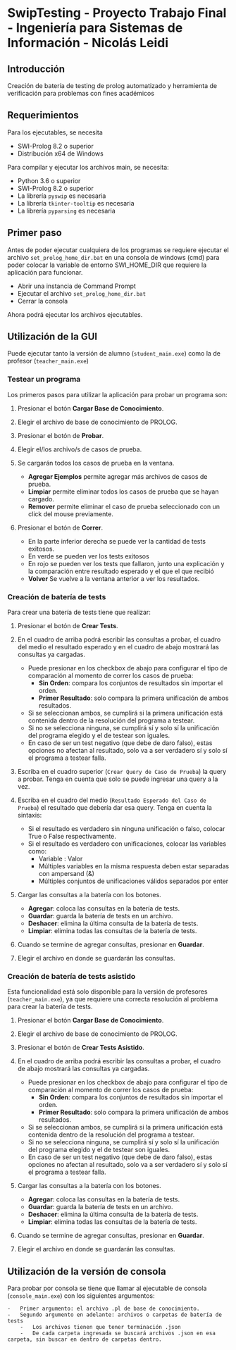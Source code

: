 # SwipTesting - Proyecto Trabajo Final - Ingeniería para Sistemas de Información - Nicolás Leidi

## Introducción

Creación de batería de testing de prolog automatizado y herramienta de verificación para problemas con fines académicos

## Requerimientos

Para los ejecutables, se necesita

-   SWI-Prolog 8.2 o superior
-   Distribución x64 de Windows

Para compilar y ejecutar los archivos main, se necesita:

-   Python 3.6 o superior
-   SWI-Prolog 8.2 o superior
-   La librería `pyswip` es necesaria
-   La librería `tkinter-tooltip` es necesaria
-   La librería `pyparsing` es necesaria

## Primer paso

Antes de poder ejecutar cualquiera de los programas se requiere ejecutar el archivo `set_prolog_home_dir.bat` en una consola de windows (cmd) para poder colocar la variable de entorno SWI_HOME_DIR que requiere la aplicación para funcionar.

-   Abrir una instancia de Command Prompt
-   Ejecutar el archivo `set_prolog_home_dir.bat`
-   Cerrar la consola

Ahora podrá ejecutar los archivos ejecutables.

## Utilización de la GUI

Puede ejecutar tanto la versión de alumno (`student_main.exe`) como la de profesor (`teacher_main.exe`)

### Testear un programa

Los primeros pasos para utilizar la aplicación para probar un programa son:

1.  Presionar el botón **Cargar Base de Conocimiento**.
2.  Elegir el archivo de base de conocimiento de PROLOG.
3.  Presionar el botón de **Probar**.
4.  Elegir el/los archivo/s de casos de prueba.
5.  Se cargarán todos los casos de prueba en la ventana.

    -   **Agregar Ejemplos** permite agregar más archivos de casos de prueba.
    -   **Limpiar** permite eliminar todos los casos de prueba que se hayan cargado.
    -   **Remover** permite eliminar el caso de prueba seleccionado con un click del mouse previamente.

6.  Presionar el botón de **Correr**.

    -   En la parte inferior derecha se puede ver la cantidad de tests exitosos.
    -   En verde se pueden ver los tests exitosos
    -   En rojo se pueden ver los tests que fallaron, junto una explicación y la comparación entre resultado esperado y el que el que recibió
    -   **Volver** Se vuelve a la ventana anterior a ver los resultados.

### Creación de batería de tests

Para crear una batería de tests tiene que realizar:

1.  Presionar el botón de **Crear Tests**.
2.  En el cuadro de arriba podrá escribir las consultas a probar, el cuadro del medio el resultado esperado y en el cuadro de abajo mostrará las consultas ya cargadas.

    -   Puede presionar en los checkbox de abajo para configurar el tipo de comparación al momento de correr los casos de prueba:
        -   **Sin Orden**: compara los conjuntos de resultados sin importar el orden.
        -   **Primer Resultado**: solo compara la primera unificación de ambos resultados.
    -   Si se seleccionan ambos, se cumplirá si la primera unificación está contenida dentro de la resolución del programa a testear.
    -   Si no se selecciona ninguna, se cumplirá sí y solo sí la unificación del programa elegido y el de testear son iguales.
    -   En caso de ser un test negativo (que debe de daro falso), estas opciones no afectan al resultado, solo va a ser verdadero sí y solo sí el programa a testear falla.

3.  Escriba en el cuadro superior (`Crear Query de Caso de Prueba`) la query a probar. Tenga en cuenta que solo se puede ingresar una query a la vez.
4.  Escriba en el cuadro del medio (`Resultado Esperado del Caso de Prueba`) el resultado que debería dar esa query. Tenga en cuenta la sintaxis:

    -   Si el resultado es verdadero sin ninguna unificación o falso, colocar True o False respectivamente.
    -   Si el resultado es verdadero con unificaciones, colocar las variables como:
        -   Variable : Valor
        -   Múltiples variables en la misma respuesta deben estar separadas con ampersand (&)
        -   Múltiples conjuntos de unificaciones válidos separados por enter

5.  Cargar las consultas a la batería con los botones.

    -   **Agregar**: coloca las consultas en la batería de tests.
    -   **Guardar**: guarda la batería de tests en un archivo.
    -   **Deshacer**: elimina la última consulta de la batería de tests.
    -   **Limpiar**: elimina todas las consultas de la batería de tests.

6.  Cuando se termine de agregar consultas, presionar en **Guardar**.
7.  Elegir el archivo en donde se guardarán las consultas.

### Creación de batería de tests asistido

Esta funcionalidad está solo disponible para la versión de profesores (`teacher_main.exe`), ya que requiere una correcta resolución al problema para crear la batería de tests.

1.  Presionar el botón **Cargar Base de Conocimiento**.
2.  Elegir el archivo de base de conocimiento de PROLOG.
3.  Presionar el botón de **Crear Tests Asistido**.
4.  En el cuadro de arriba podrá escribir las consultas a probar, el cuadro de abajo mostrará las consultas ya cargadas.

    -   Puede presionar en los checkbox de abajo para configurar el tipo de comparación al momento de correr los casos de prueba:
        -   **Sin Orden**: compara los conjuntos de resultados sin importar el orden.
        -   **Primer Resultado**: solo compara la primera unificación de ambos resultados.
    -   Si se seleccionan ambos, se cumplirá si la primera unificación está contenida dentro de la resolución del programa a testear.
    -   Si no se selecciona ninguna, se cumplirá sí y solo sí la unificación del programa elegido y el de testear son iguales.
    -   En caso de ser un test negativo (que debe de daro falso), estas opciones no afectan al resultado, solo va a ser verdadero sí y solo sí el programa a testear falla.

5.  Cargar las consultas a la batería con los botones.

    -   **Agregar**: coloca las consultas en la batería de tests.
    -   **Guardar**: guarda la batería de tests en un archivo.
    -   **Deshacer**: elimina la última consulta de la batería de tests.
    -   **Limpiar**: elimina todas las consultas de la batería de tests.

6.  Cuando se termine de agregar consultas, presionar en **Guardar**.
7.  Elegir el archivo en donde se guardarán las consultas.

## Utilización de la versión de consola

Para probar por consola se tiene que llamar al ejecutable de consola (`console_main.exe`) con los siguientes argumentos:

    -   Primer argumento: el archivo .pl de base de conocimiento.
    -   Segundo argumento en adelante: archivos o carpetas de batería de tests
        -   Los archivos tienen que tener terminación .json
        -   De cada carpeta ingresada se buscará archivos .json en esa carpeta, sin buscar en dentro de carpetas dentro.
